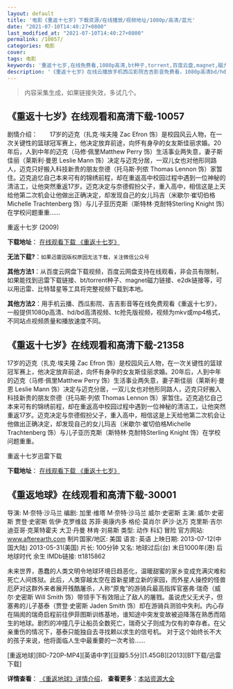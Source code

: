 ```yaml
---
layout: default
title: '电影《重返十七岁》下载资源/在线播放/视频地址/1080p/高清/蓝光'
date: "2021-07-10T14:40:27+0800"
last_modified_at: "2021-07-10T14:40:27+0800"
permalink: /10057/
categories: 电影
cover:
tags: 电影
keywords: '重返十七岁,在线免费看,1080p高清,bt种子,torrent,百度云盘,magnet,磁力链,迅雷下载资源'
description: '《重返十七岁》在线云播放手机西瓜影院吉吉影音免费看，1080p高清bd/hd未删减完整版和tc抢先枪版，mkv/mp4格式，附带bt/torrent种子、magnet/磁力链、百度云盘、网盘资源迅雷下载链接'
---
```


>内容采集生成，如果链接失效，多试几个。


## 《重返十七岁》在线观看和高清下载-10057

剧情介绍：　　17岁的迈克（扎克·埃夫隆 Zac Efron 饰）是校园风云人物，在一次关键性的篮球冠军赛上，他决定放弃前途，向怀有身孕的女友斯佳丽求婚。20年后，人到中年的迈克（马修·佩里Matthew Perry 饰）生活事业两失意，妻子斯佳丽（莱斯利·曼恩 Leslie Mann 饰）决定与迈克分居，一双儿女也对他形同路人，迈克只好搬入科技新贵的朋友奈德（托马斯·列侬 Thomas Lennon 饰）家暂住。迈克追忆自己本来可有的锦绣前程，却在重返高中校园过程中遇到一位神秘的清洁工，让他突然重返17岁。迈克决定与奈德假扮父子，重入高中，相信这是上天给他第二次机会让他做出正确决定，却发现自己的女儿玛吉（米歇尔·崔切伯格Michelle Trachtenberg 饰）与儿子亚历克斯（斯特林·克耐特Sterling Knight 饰）在学校问题重重……


重返十七岁 (2009)

**下载地址**： [在线观看下载 《重返十七岁》](https://www.btbtdy.me/btdy/dy8698.html) 


**无法下载?**：`如果迅雷因版权原因无法下载，关注微信公众号 `

**其他方法1**：从百度云网盘下载视频，百度云网盘支持在线观看，非会员有限制，如果能找到迅雷下载链接、bt/torrent种子、magnet磁力链接、e2dk链接等，可以用迅雷、比特彗星等工具将完整视频下载到本地。

**其他方法2**：用手机云播、西瓜影院、吉吉影音等在线免费观看《重返十七岁》，一般提供1080p高清、hd/bd高清视频、tc抢先版视频，视频为mkv或mp4格式，不同站点视频质量和播放速度不同。


## 《重返十七岁》在线观看和高清下载-21358

17岁的迈克（扎克·埃夫隆 Zac Efron 饰）是校园风云人物，在一次关键性的篮球冠军赛上，他决定放弃前途，向怀有身孕的女友斯佳丽求婚。20年后，人到中年的迈克（马修·佩里Matthew Perry 饰）生活事业两失意，妻子斯佳丽（莱斯利·曼恩 Leslie Mann 饰）决定与迈克分居，一双儿女也对他形同路人，迈克只好搬入科技新贵的朋友奈德（托马斯·列侬 Thomas Lennon 饰）家暂住。迈克追忆自己本来可有的锦绣前程，却在重返高中校园过程中遇到一位神秘的清洁工，让他突然重返17岁。迈克决定与奈德假扮父子，重入高中，相信这是上天给他第二次机会让他做出正确决定，却发现自己的女儿玛吉（米歇尔·崔切伯格Michelle Trachtenberg 饰）与儿子亚历克斯（斯特林·克耐特Sterling Knight 饰）在学校问题重重。


重返十七岁迅雷下载

**下载地址**： [在线观看下载 《重返十七岁》](https://www.993dy.com//vod-detail-id-27657.html) 


## 《重返地球》在线观看和高清下载-30001

导演: M·奈特·沙马兰 编剧: 加里·维塔 M·奈特·沙马兰 威尔·史密斯 主演: 威尔·史密斯 贾登·史密斯 佐伊·克罗维兹 苏菲·奥康内多 格伦·莫肖尔 萨沙·达万 克里斯·吉尔 迪亚哥·克莱特霍夫 大卫·丹曼 林肯·刘易斯 类型: 动作 科幻 冒险 官方网站: www.afterearth.com 制片国家/地区: 美国 语言: 英语 上映日期: 2013-07-12(中国大陆) 2013-05-31(美国) 片长: 100分钟 又名: 地球过后(台) 末日1000年(港) 后地球时代 余生 IMDb链接: tt1815862

未来世界，愚蠢的人类文明令地球环境日趋恶化，温暖甜蜜的家乡变成充满灾难和死亡人间炼狱。此后，人类穿越太空在首新星建立新的家园，而外星人操控的怪兽厄萨对这群外来者展开残酷屠杀，人称“原鬼”的游骑兵最高指挥官塞弗·瑞奇（威尔·史密斯 Will Smith 饰）带领手下有效阻止了敌人的屠戮。虽说虎父无犬子，但塞弗的儿子基泰（贾登·史密斯 Jaden Smith 饰）却在游骑兵测验中失利。内心存在隔阂的瑞奇启程前往伊菲图斯训练基地，谁知途中突发变故被迫降落在熟悉而陌生的地球。剧烈的冲撞几乎让船员全数死亡，瑞奇父子则成为仅有的幸存者。在父亲重伤的情况下，基泰只能独自去寻找赖以求生的信号机。 对于这个始终长不大的孩子来说，他将面临人生中最重要的一次考验……


[重返地球][BD-720P-MP4][英语中字][豆瓣5.5分][1.45GB][2013][BT下载/迅雷下载]

**详情查看**： [《重返地球》详情介绍](/movie/30001/)， **查看更多**：[本站资源大全](/movie/t/all/)

